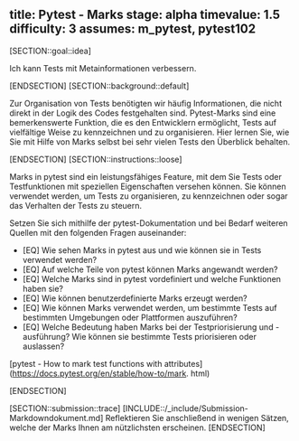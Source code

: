 title: Pytest - Marks
stage: alpha
timevalue: 1.5
difficulty: 3
assumes: m_pytest, pytest102
---

[SECTION::goal::idea]

Ich kann Tests mit Metainformationen verbessern.

[ENDSECTION]
[SECTION::background::default]

Zur Organisation von Tests benötigten wir häufig Informationen, die nicht direkt in der Logik
des Codes festgehalten sind. Pytest-Marks sind eine bemerkenswerte Funktion, die es den Entwicklern
ermöglicht, Tests auf vielfältige Weise zu kennzeichnen und zu organisieren. Hier lernen Sie, wie Sie
mit Hilfe von Marks selbst bei sehr vielen Tests den Überblick behalten.

[ENDSECTION]
[SECTION::instructions::loose]

Marks in pytest sind ein leistungsfähiges Feature, mit dem Sie Tests oder Testfunktionen mit
speziellen Eigenschaften versehen können.
Sie können verwendet werden, um Tests zu organisieren, zu kennzeichnen oder sogar das Verhalten
der Tests zu steuern.

Setzen Sie sich mithilfe der pytest-Dokumentation und bei Bedarf weiteren Quellen mit den
folgenden Fragen auseinander:

- [EQ] Wie sehen Marks in pytest aus und wie können sie in Tests verwendet werden?
- [EQ] Auf welche Teile von pytest können Marks angewandt werden?
- [EQ] Welche Marks sind in pytest vordefiniert und welche Funktionen haben sie?
- [EQ] Wie können benutzerdefinierte Marks erzeugt werden?
- [EQ] Wie können Marks verwendet werden, um bestimmte Tests auf bestimmten Umgebungen oder
   Plattformen auszuführen?
- [EQ] Welche Bedeutung haben Marks bei der Testpriorisierung und -ausführung? Wie können sie
   bestimmte Tests priorisieren oder auslassen?

[pytest - How to mark test functions with attributes](https://docs.pytest.org/en/stable/how-to/mark.
html)

[ENDSECTION]

[SECTION::submission::trace]
[INCLUDE::/_include/Submission-Markdowndokument.md]
Reflektieren Sie anschließend in wenigen Sätzen, welche der Marks Ihnen am nützlichsten
erscheinen.
[ENDSECTION]
